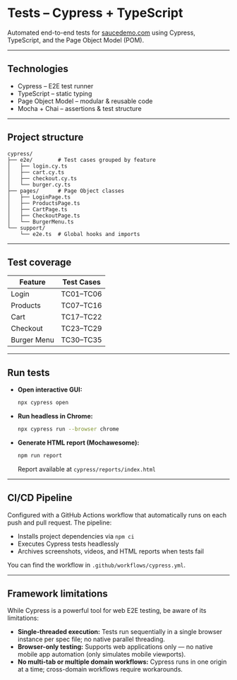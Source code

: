 # Tests – Cypress + TypeScript

Automated end-to-end tests for [saucedemo.com](https://www.saucedemo.com) using Cypress, TypeScript, and the Page Object Model (POM).

---

## Technologies

* Cypress – E2E test runner
* TypeScript – static typing
* Page Object Model – modular & reusable code
* Mocha + Chai – assertions & test structure

---

## Project structure

```
cypress/
├── e2e/        # Test cases grouped by feature
│   ├── login.cy.ts
│   ├── cart.cy.ts
│   ├── checkout.cy.ts
│   └── burger.cy.ts
├── pages/      # Page Object classes
│   ├── LoginPage.ts
│   ├── ProductsPage.ts
│   ├── CartPage.ts
│   ├── CheckoutPage.ts
│   └── BurgerMenu.ts
└── support/
    └── e2e.ts  # Global hooks and imports
```

---

## Test coverage

| Feature     | Test Cases |
| ----------- | ---------- |
| Login       | TC01–TC06  |
| Products    | TC07–TC16  |
| Cart        | TC17–TC22  |
| Checkout    | TC23–TC29  |
| Burger Menu | TC30–TC35  |

---

## Run tests

* **Open interactive GUI:**

  ```bash
  npx cypress open
  ```

* **Run headless in Chrome:**

  ```bash
  npx cypress run --browser chrome
  ```

* **Generate HTML report (Mochawesome):**

  ```bash
  npm run report
  ```

  Report available at `cypress/reports/index.html`

---

## CI/CD Pipeline

Configured with a GitHub Actions workflow that automatically runs on each push and pull request. The pipeline:

* Installs project dependencies via `npm ci`
* Executes Cypress tests headlessly
* Archives screenshots, videos, and HTML reports when tests fail

You can find the workflow in `.github/workflows/cypress.yml`.

---

## Framework limitations

While Cypress is a powerful tool for web E2E testing, be aware of its limitations:

* **Single-threaded execution:** Tests run sequentially in a single browser instance per spec file; no native parallel threading.
* **Browser-only testing:** Supports web applications only — no native mobile app automation (only simulates mobile viewports).
* **No multi-tab or multiple domain workflows:** Cypress runs in one origin at a time; cross-domain workflows require workarounds.
